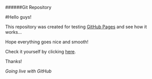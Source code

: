 ######Git Repository

#Hello guys!

This repository was created for testing [GitHub Pages](https://pages.github.com/) and see how it works...

Hope everything goes nice and smooth!

Check it yourself by clicking [here](https://github.com/VirtuaCreative/git).

Thanks!

*Going live with GitHub*
